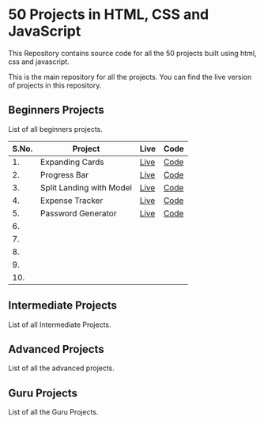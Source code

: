# 50 Projects in HTML, CSS and JavaScript

This Repository contains source code for all the 50 projects built using html, css and javascript.

This is the main repository for all the projects. You can find the live version of projects in this repository.

## Beginners Projects

List of all beginners projects.

| S.No. | Project                  | Live                                            | Code                                                                                          |
| ----- | ------------------------ | ----------------------------------------------- | --------------------------------------------------------------------------------------------- |
| 1.    | Expanding Cards          | [Live](https://expandify.netlify.app/)          | [Code](https://github.com/vipul-vaishnav/50-Projects/tree/main/Expanding-Cards)               |
| 2.    | Progress Bar             | [Live](https://progressify.netlify.app/)        | [Code](https://github.com/vipul-vaishnav/50-Projects/tree/main/Progress-Steps)                |
| 3.    | Split Landing with Model | [Live](https://charizard-splitify.netlify.app/) | [Code](https://github.com/vipul-vaishnav/50-Projects/tree/main/Split-Landing-Page-With-Model) |
| 4.    | Expense Tracker          | [Live](https://sasta-sbi.netlify.app/)          | [Code](https://github.com/vipul-vaishnav/50-Projects/tree/main/Expense-Tracker)               |
| 5.    | Password Generator       | [Live](https://clippy-password.netlify.app/)    | [Code](https://github.com/vipul-vaishnav/50-Projects/tree/main/Copy-Clipboard)                |
| 6.    |                          |                                                 |                                                                                               |
| 7.    |                          |                                                 |                                                                                               |
| 8.    |                          |                                                 |                                                                                               |
| 9.    |                          |                                                 |                                                                                               |
| 10.   |                          |                                                 |                                                                                               |

## Intermediate Projects

List of all Intermediate Projects.

## Advanced Projects

List of all the advanced projects.

## Guru Projects

List of all the Guru Projects.
